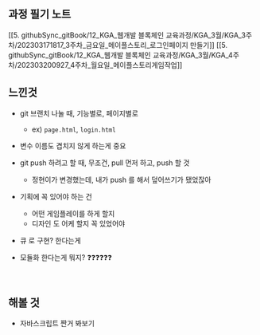 

## 과정 필기 노트 

[[5. githubSync_gitBook/12_KGA_웹개발 블록체인 교육과정/KGA_3월/KGA_3주차/202303171817_3주차_금요일_메이플스토리_로그인페이지 만들기]]
[[5. githubSync_gitBook/12_KGA_웹개발 블록체인 교육과정/KGA_3월/KGA_4주차/202303200927_4주차_월요일_메이플스토리게임작업]]


## 느낀것 

- git 브랜치 나눌 때, 기능별로, 페이지별로 
	- ex) `page.html`, `login.html`
- 변수 이름도 겹치지 않게 하는게 중요 

- git push 하려고 할 때, 무조건, pull 먼저 하고, push 할 것 
	- 정현이가 변경했는데, 내가 push 를 해서 덮어쓰기가 됐었잖아 

- 기획에 꼭 있어야 하는 건 
	- 어떤 게임플레이를 하게 할지 
	- 디자인 도 어케 할지 꼭 있었어야 

- 큐 로 구현? 한다는게 

- 모듈화 한다는게 뭐지? ❓❓❓❓❓❓ 

<br>

## 해볼 것 

- 자바스크립트 짠거 봐보기 



